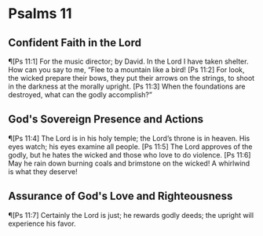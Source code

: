 # Psalms 11

## Confident Faith in the Lord
¶[Ps 11:1] For the music director; by David. In the Lord I have taken shelter. How can you say to me, “Flee to a mountain like a bird!
[Ps 11:2] For look, the wicked prepare their bows, they put their arrows on the strings, to shoot in the darkness at the morally upright.
[Ps 11:3] When the foundations are destroyed, what can the godly accomplish?”

## God's Sovereign Presence and Actions
¶[Ps 11:4] The Lord is in his holy temple; the Lord’s throne is in heaven. His eyes watch; his eyes examine all people.
[Ps 11:5] The Lord approves of the godly, but he hates the wicked and those who love to do violence.
[Ps 11:6] May he rain down burning coals and brimstone on the wicked! A whirlwind is what they deserve!

## Assurance of God's Love and Righteousness
¶[Ps 11:7] Certainly the Lord is just; he rewards godly deeds; the upright will experience his favor.
